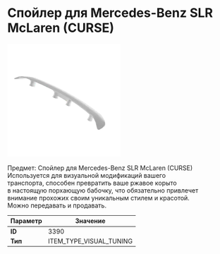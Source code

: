 # Спойлер для Mercedes-Benz SLR McLaren (CURSE)

![Item Image](../img/3390.webp?raw=true)

Предмет: Спойлер для Mercedes-Benz SLR McLaren (CURSE)<br>Используется для визуальной модификаций вашего<br>транспорта, способен превратить ваше ржавое корыто<br>в настоящую порхающую бабочку, что обязательно привлечет<br>внимание прохожих своим уникальным стилем и красотой.<br>Можно передавать и продавать.


| Параметр | Значение |
|----------|----------|
| **ID** | 3390 |
| **Тип** | ITEM_TYPE_VISUAL_TUNING |


